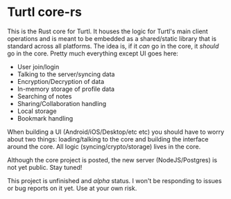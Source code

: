 # Turtl core-rs

This is the Rust core for Turtl. It houses the logic for Turtl's main client
operations and is meant to be embedded as a shared/static library that is
standard across all platforms. The idea is, if it *can* go in the core, it
*should* go in the core. Pretty much everything except UI goes here:

- User join/login
- Talking to the server/syncing data
- Encryption/Decryption of data
- In-memory storage of profile data
- Searching of notes
- Sharing/Collaboration handling
- Local storage
- Bookmark handling

When building a UI (Android/iOS/Desktop/etc etc) you should have to worry about
two things: loading/talking to the core and building the interface around the
core. All logic (syncing/crypto/storage) lives in the core.

Although the core project is posted, the new server (NodeJS/Postgres) is not yet
public. Stay tuned!

This project is unfinished and *alpha* status. I won't be responding to issues
or bug reports on it yet. Use at your own risk.

